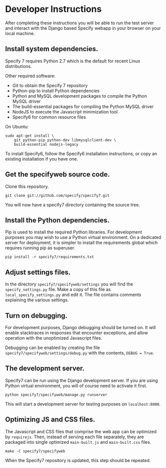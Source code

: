 

Developer Instructions
========================

After completing these instructions you will be able to run the test
server and interact with the Django based Specify webapp in your
browser on your local machine.


Install system dependencies.
-----------------------------------
Specify 7 requires Python 2.7 which is the default for recent Linux
distributions.

Other required software:

* Git to obtain the Specify 7 repository
* Python-pip to install Python dependencies
* Python and MySQL development packages to compile the Python MySQL
  driver
* The build-essential packages for compiling the Python MySQL driver
* NodeJS to execute the Javascript minimization tool
* Specify6 for common resource files

On Ubuntu:

    sudo apt-get install \
        git python-pip python-dev libmysqlclient-dev \
        build-essential nodejs-legacy

To install Specify6, follow the Specify6 installation instructions, or
copy an existing installation if you have one.


Get the specifyweb source code.
----------------------------------
Clone this repository.

    git clone git://github.com/specify/specify7.git

You will now have a specify7 directory containing the source
tree.

Install the Python dependencies.
----------------------------------
Pip is used to install the required Python libraries. For development
purposes you may wish to use a Python virtual environment. On a
dedicated server for deployment, it is simpler to install the
requirements global which requires running pip as superuser.

    pip install -r specify7/requirements.txt


Adjust settings files.
-------------------------
In the directory `specify7/specifyweb/settings` you will find the
`specify_settings.py` file. Make a copy of this file as
`local_specify_settings.py` and edit it. The file contains comments
explaining the various settings.
    

Turn on debugging.
------------------
For development purposes, Django debugging should be turned on. It
will enable stacktraces in responses that encounter exceptions, and
allow operation with the unoptimized Javascript files. 

 Debugging can be enabled by creating the file
`specify7/specifyweb/settings/debug.py` with the contents, `DEBUG =
True`.

The development server.
-----------------------
Specify7 can be run using the Django development server. If you are
using Python virtual environment, you will of course need to activate
it first.

    python specify7/specifyweb/manage.py runserver

This will start a development server for testing purposes on
`localhost:8000`.


Optimizing JS and CSS files.
----------------------------

The Javascript and CSS files that comprise the web app can be
optimized by `requirejs`. Then, instead of serving each file
separately, they are packaged into single optimized `main-built.js`
and `main-built.css` files.

    make -C specify7/specifyweb

When the Specify7 repository is updated, this step should be repeated.
